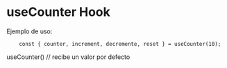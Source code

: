 # useCounter Hook

Ejemplo de uso:

```
    const { counter, increment, decremente, reset } = useCounter(10);
```

useCounter() // recibe un valor por defecto